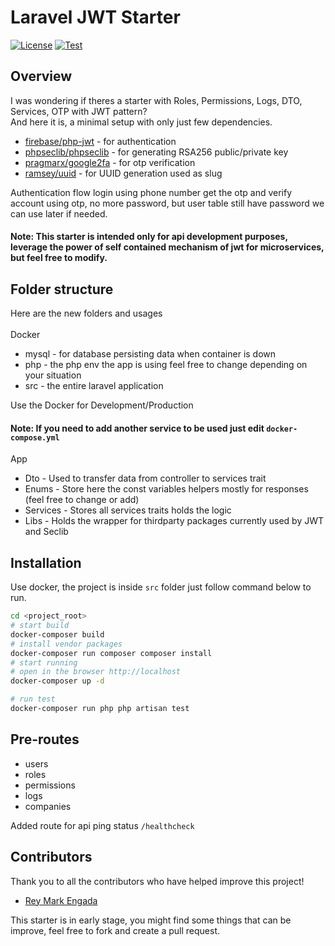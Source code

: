 # Laravel JWT Starter

[![License](https://img.shields.io/badge/license-GNU-blue.svg)](LICENSE)
[![Test](https://github.com/annoyingmice/laravel-jwt-starter/actions/workflows/test.yml/badge.svg)](https://github.com/annoyingmice/laravel-jwt-starter/actions/workflows/test.yml)


## Overview

I was wondering if theres a starter with Roles, Permissions, Logs, DTO, Services, OTP with JWT pattern?   
And here it is, a minimal setup with only just few dependencies.

- [firebase/php-jwt](https://github.com/firebase/php-jwt) - for authentication
- [phpseclib/phpseclib](https://github.com/phpseclib/phpseclib) - for generating RSA256 public/private key
- [pragmarx/google2fa](https://github.com/antonioribeiro/google2fa) - for otp verification
- [ramsey/uuid](https://github.com/ramsey/uuid) - for UUID generation used as slug

Authentication flow login using phone number get the otp and verify account using otp, no more password, but user table still have password we can use later if needed.

#### Note: This starter is intended only for api development purposes, leverage the power of self contained mechanism of jwt for microservices, but feel free to modify.

## Folder structure
Here are the new folders and usages   
<br/>
Docker
- mysql - for database persisting data when container is down
- php - the php env the app is using feel free to change depending on your situation
- src - the entire laravel application   

Use the Docker for Development/Production

#### Note: If you need to add another service to be used just edit ```docker-compose.yml```

App
- Dto - Used to transfer data from controller to services trait
- Enums - Store here the const variables helpers mostly for responses (feel free to change or add)
- Services - Stores all services traits holds the logic
- Libs - Holds the wrapper for thirdparty packages currently used by JWT and Seclib

## Installation

Use docker, the project is inside ```src``` folder just follow command below to run.

```bash
cd <project_root>
# start build
docker-composer build
# install vendor packages
docker-composer run composer composer install
# start running
# open in the browser http://localhost
docker-composer up -d

# run test
docker-composer run php php artisan test
```

## Pre-routes
- users
- roles
- permissions
- logs
- companies

Added route for api ping status ```/healthcheck```

## Contributors

Thank you to all the contributors who have helped improve this project!

- [Rey Mark Engada](https://github.com/fgunz07)

This starter is in early stage, you might find some things that can be improve, feel free to fork and create a pull request.
